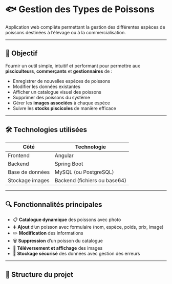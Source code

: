 # 🐟 Gestion des Types de Poissons

Application web complète permettant la gestion des différentes espèces de poissons destinées à l’élevage ou à la commercialisation.

---

## 🎯 Objectif

Fournir un outil simple, intuitif et performant pour permettre aux **pisciculteurs**, **commerçants** et **gestionnaires** de :

- Enregistrer de nouvelles espèces de poissons
- Modifier les données existantes
- Afficher un catalogue visuel des poissons
- Supprimer des poissons du système
- Gérer les **images associées** à chaque espèce
- Suivre les **stocks piscicoles** de manière efficace

---

## 🛠️ Technologies utilisées

| Côté | Technologie |
|------|-------------|
| Frontend | Angular |
| Backend | Spring Boot |
| Base de données | MySQL (ou PostgreSQL) |
| Stockage images | Backend (fichiers ou base64) |

---

## 🔍 Fonctionnalités principales

- 📋 **Catalogue dynamique** des poissons avec photo
- ➕ **Ajout** d’un poisson avec formulaire (nom, espèce, poids, prix, image)
- ✏️ **Modification** des informations
- 🗑️ **Suppression** d’un poisson du catalogue
- 📸 **Téléversement et affichage** des images
- 🔐 **Stockage sécurisé** des données avec gestion des erreurs

---

## 📁 Structure du projet

